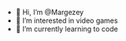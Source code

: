 - 👋 Hi, I’m @Margezey
- 👀 I’m interested in video games
- 🌱 I’m currently learning to code

<!---
Margezey/Margezey is a ✨ special ✨ repository because its `README.md` (this file) appears on your GitHub profile.
You can click the Preview link to take a look at your changes.
--->
